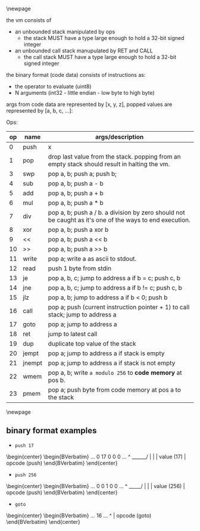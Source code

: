 \newpage

the vm consists of

- an unbounded stack manipulated by ops
  - the stack MUST have a type large enough to hold a 32-bit signed integer
- an unbounded call stack manupulated by RET and CALL
  - the call stack MUST have a type large enough to hold a 32-bit signed integer

the binary format (code data) consists of instructions as:

- the operator to evaluate (uint8)
- N arguments (int32 - little endian - low byte to high byte)

args from code data are represented by [x, y, z],
popped values are represented by [a, b, c, ...]:

Ops:

|op| name | args/description   |
|--|------|--------------------|
|0 | push |   x|
|1 |pop   | drop last value from the stack. popping from an empty stack should result in halting the vm.|
|3 |swp   | pop a, b; push a; push b;|
|4 |sub   | pop a, b; push a - b|
|5 |add   | pop a, b; push a + b|
|6 |mul   | pop a, b; push a * b|
|7 |div   | pop a, b; push a / b. a division by zero should not be caught as it's one of the ways to end execution.|
|8 |xor   | pop a, b; push a xor b|
|9 |<<    | pop a, b; push a << b|
|10|>>    | pop a, b; push a >> b|
|11|write | pop a; write a as ascii to stdout.|
|12|read  | push 1 byte from stdin|
|13|je    | pop a, b, c; jump to address a if b = c; push c, b|
|14|jne   | pop a, b, c; jump to address a if b != c; push c, b|
|15|jlz   | pop a, b; jump to address a if b < 0; push b|
|16|call  | pop a; push (current instruction pointer + 1) to call stack; jump to address a|
|17|goto  | pop a; jump to address a|
|18|ret   | jump to latest call|
|19|dup   | duplicate top value of the stack|
|20|jempt | pop a; jump to address a if stack is empty|
|21|jnempt| pop a; jump to address a if stack is not empty|
|22|wmem  | pop a, b; write `a modulo 256` to **code memory** at pos b.|
|23|pmem  | pop a; push byte from code memory at pos a to the stack|

\newpage

## binary format examples

* `push 17`

\begin{center}
\begin{BVerbatim}
... 0 17 0 0 0 ...
    ^ \______/
    |     |
    | value (17)
    |
    opcode (push)
\end{BVerbatim}
\end{center}

* `push 256`

\begin{center}
\begin{BVerbatim}
... 0 0 1 0 0 ...
    ^ \_____/
    |    |
    | value (256)
    |
    opcode (push)
\end{BVerbatim}
\end{center}

* `goto`

\begin{center}
\begin{BVerbatim}
... 16 ...
    ^
    |
    opcode (goto)
\end{BVerbatim}
\end{center}
